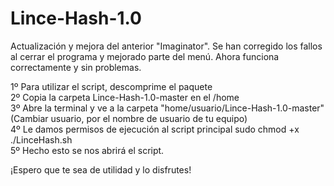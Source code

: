 # Lince-Hash-1.0
Actualización y mejora del anterior "Imaginator". Se han corregido los fallos al cerrar el programa y mejorado parte del menú. Ahora funciona correctamente y sin problemas. </br>

1º Para utilizar el script, descomprime el paquete </br>
2º Copia la carpeta Lince-Hash-1.0-master en el /home </br>
3º Abre la terminal y ve a la carpeta "home/usuario/Lince-Hash-1.0-master" (Cambiar usuario, por el nombre de usuario de tu equipo) </br>
4º Le damos permisos de ejecución al script principal sudo chmod +x ./LinceHash.sh </br>
5º Hecho esto se nos abrirá el script. </br>

¡Espero que te sea de utilidad y lo disfrutes! </br>
